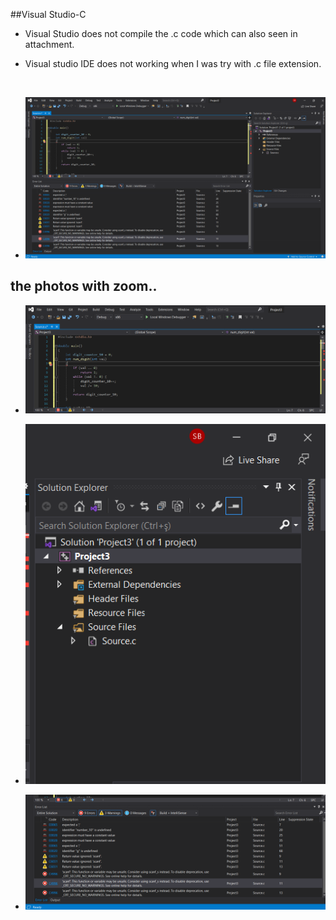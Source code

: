 ##Visual Studio-C

+ Visual Studio does not compile the .c code which can also seen in attachment. 

+ Visual studio IDE does not working when I was try with .c file extension.

<br/>

+ ![Compile file](2021-01-17.png)

## the photos with zoom..

+ ![Compile file](2021-01-17_1.png)

+ ![Compile file](2021-01-17_2.png)

+ ![Compile file](2021-01-17_3.png)
